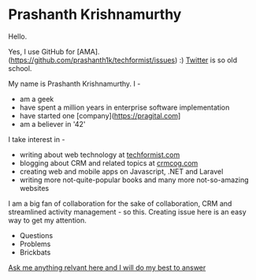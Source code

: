 # Prashanth Krishnamurthy

Hello.

Yes, I use GitHub for [AMA]. (https://github.com/prashanth1k/techformist/issues) :)
[Twitter](https://twitter.com/techformist) is so old school.

My name is Prashanth Krishnamurthy. I -
* am a geek
* have spent a million years in enterprise software implementation
* have started one [company](https://pragital.com]
* am a believer in '42'

I take interest in -
* writing about web technology at [techformist.com](https://techformist.com)
* blogging about CRM and related topics at [crmcog.com](https://crmcog.com)
* creating web and mobile apps on Javascript, .NET and Laravel
* writing more not-quite-popular books and many more not-so-amazing websites

I am a big fan of collaboration for the sake of collaboration, CRM and streamlined activity management - so this. Creating issue here is an easy way to get my attention.

* Questions
* Problems
* Brickbats

[Ask me anything relvant here and I will do my best to answer](https://github.com/prashanth1k/techformist/issues)


